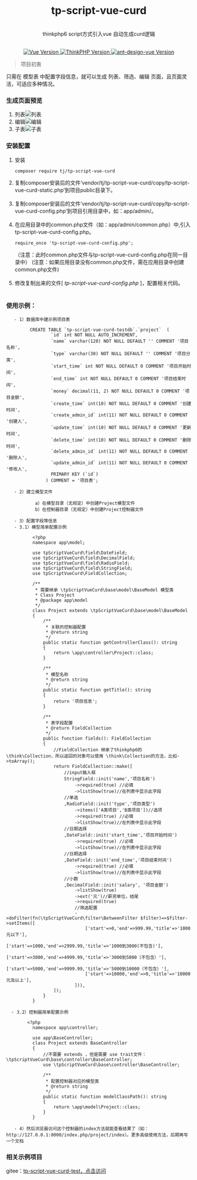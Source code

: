 <div align="center">
 <br>
<h1 align="center">tp-script-vue-curd</h1>
 <br>
thinkphp6 script方式引入vue 自动生成curd逻辑
 <br>
</div>
 <br>
<p align="center">
    <a href="#">
        <img src="https://img.shields.io/badge/Vue-3.0.0+-green.svg" alt="Vue Version">
    </a>
    <a href="#">
        <img src="https://img.shields.io/badge/ThinkPHP-6.0.0+-green.svg" alt="ThinkPHP Version">
    </a>
      <a href="#">
        <img src="https://img.shields.io/badge/ant design vue-2.0.0+-green.svg" alt="ant-design-vue Version">
    </a>
</p>

> 项目初衷

只需在 模型表 中配置字段信息，就可以生成 列表、筛选、编辑 页面，且页面灵活，可适应多种情况。

### 生成页面预览

1. 列表![列表](https://images.gitee.com/uploads/images/2021/0127/142357_7b7ac128_370098.png "1.png")
2. 编辑![编辑](https://images.gitee.com/uploads/images/2021/0127/142742_07cc8b32_370098.png "2.png")
3. 子表![子表](https://images.gitee.com/uploads/images/2021/0127/142758_e14af033_370098.png "3.png")

### 安装配置


   1. 安装
        ```
        composer require tj/tp-script-vue-curd
        ```
   2. 复制composer安装后的文件‘vendor/tj/tp-script-vue-curd/copy/tp-script-vue-curd-static.php’到项目public目录下。<br><br>
   3. 复制composer安装后的文件‘vendor/tj/tp-script-vue-curd/copy/tp-script-vue-curd-config.php’到项目引用目录中，如：app/admin/。<br><br>
   4. 在应用目录中的common.php文件（如：app/admin/common.php）中,引入tp-script-vue-curd-config.php。
        ```
        require_once 'tp-script-vue-curd-config.php';
        ```
        （注意：此时common.php文件与tp-script-vue-curd-config.php在同一目录中）
        (注意：如果应用目录没有common.php文件，需在应用目录中创建common.php文件)<br><br>
   5. 修改复制出来的文件[ _tp-script-vue-curd-config.php_ ]，配置相关代码。<br><br>


### 使用示例：

       - 1）数据库中建示例项目表
         
             CREATE TABLE `tp-script-vue-curd-testdb`.`project`  (
                     `id` int NOT NULL AUTO_INCREMENT,
                     `name` varchar(120) NOT NULL DEFAULT '' COMMENT '项目名称',
                     `type` varchar(30) NOT NULL DEFAULT '' COMMENT '项目分类',
                     `start_time` int NOT NULL DEFAULT 0 COMMENT '项目开始时间',
                     `end_time` int NOT NULL DEFAULT 0 COMMENT '项目结束时间',
                     `money` decimal(11, 2) NOT NULL DEFAULT 0 COMMENT '项目金额',
                     `create_time` int(10) NOT NULL DEFAULT 0 COMMENT '创建时间',
                     `create_admin_id` int(11) NOT NULL DEFAULT 0 COMMENT '创建人',
                     `update_time` int(10) NOT NULL DEFAULT 0 COMMENT '更新时间',
                     `delete_time` int(10) NOT NULL DEFAULT 0 COMMENT '删除时间',
                     `delete_admin_id` int(11) NOT NULL DEFAULT 0 COMMENT '删除人',
                     `update_admin_id` int(11) NOT NULL DEFAULT 0 COMMENT '修改人',
                     PRIMARY KEY (`id`)
                   ) COMMENT = '项目表';
   
       - 2）建立模型文件
   
               a）在模型目录（无规定）中创建Project模型文件
               b）在控制器目录（无规定）中创建Project控制器文件
   
       - 3）配置字段等信息
       - 3.1）模型简单配置示例
         
              <?php
              namespace app\model;

              use tpScriptVueCurd\field\DateField;
              use tpScriptVueCurd\field\DecimalField;
              use tpScriptVueCurd\field\RadioField;
              use tpScriptVueCurd\field\StringField;
              use tpScriptVueCurd\FieldCollection;
              
              /**
               * 需要继承 \tpScriptVueCurd\base\model\BaseModel 模型类
               * Class Project
               * @package app\model
               */
              class Project extends \tpScriptVueCurd\base\model\BaseModel
              {
                  /**
                   * 关联的控制器配置
                   * @return string
                   */
                  public static function getControllerClass(): string
                  {
                      return \app\controller\Project::class;
                  }
              
                  /**
                   * 模型名称
                   * @return string
                   */
                  public static function getTitle(): string
                  {
                      return '项目信息';
                  }
              
                  /**
                   * 表字段配置
                   * @return FieldCollection
                   */
                  public function fields(): FieldCollection
                  {
                      //FieldCollection 继承了thinkphp6的 \think\Collection，所以返回的对象可以使用 \think\Collection的方法，比如->toArray();
                      return FieldCollection::make([
                          //input输入框
                          StringField::init('name','项目名称')
                              ->required(true) //必填
                              ->listShow(true)//在列表中显示此字段
                          //单选
                          ,RadioField::init('type','项目类型')
                              ->items(['A类项目','B类项目'])//选项
                              ->required(true) //必填
                              ->listShow(true)//在列表中显示此字段
                          //日期选择
                          ,DateField::init('start_time','项目开始时间')
                              ->required(true) //必填
                              ->listShow(true)//在列表中显示此字段
                          //日期选择
                          ,DateField::init('end_time','项目结束时间')
                              ->required(true) //必填
                              ->listShow(true)//在列表中显示此字段
                          //小数
                          ,DecimalField::init('salary', '项目金额')
                              ->listShow(true)
                              ->ext('元')//薪资单位，结尾
                              ->required(true)
                              //筛选配置
                              ->doFilter(fn(\tpScriptVueCurd\filter\BetweenFilter $filter)=>$filter->setItems([
                                  ['start'=>0,'end'=>999.99,'title'=>'1000元以下'],
                                  ['start'=>1000,'end'=>2999.99,'title'=>'1000到3000(不包含)'],
                                  ['start'=>3000,'end'=>4999.99,'title'=>'3000到5000（不包含）'],
                                  ['start'=>5000,'end'=>9999.99,'title'=>'5000到10000（不包含）'],
                                  ['start'=>10000,'end'=>0,'title'=>'10000元及以上'],
                              ])),
                      ]);
                  }
              }
         
      - 3.2）控制器简单配置示例
               
            <?php
              namespace app\controller;
              
              use app\BaseController;
              class Project extends BaseController
              {
                  //不需要 extends ，但是需要 use trait文件：\tpScriptVueCurd\base\controller\BaseController;
                  use \tpScriptVueCurd\base\controller\BaseController;
              
                  /**
                   * 配置控制器对应的模型类
                   * @return string
                   */
                  public static function modelClassPath(): string
                  {
                      return \app\model\Project::class;
                  }
              }
   
       - 4）然后浏览器访问这个控制器的index方法就能查看结果了（如：http://127.0.0.1:8000/index.php/project/index）。更多高级使用方法，后期再写一个文档
   
### 相关示例项目

gitee：[tp-script-vue-curd-test，点击访问](https://gitee.com/tjztjspz/tp-script-vue-curd-test)

